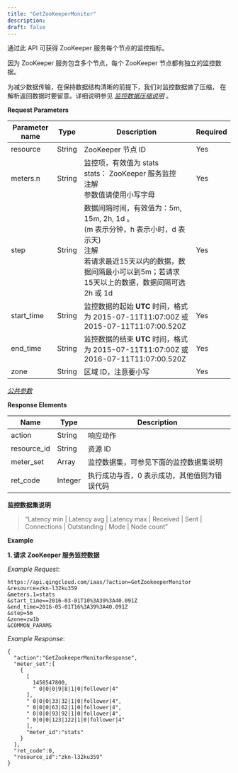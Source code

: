 ```yaml
---
title: "GetZooKeeperMonitor"
description: 
draft: false
---
```




通过此 API 可获得 ZooKeeper 服务每个节点的监控指标。

因为 ZooKeeper 服务包含多个节点，每个 ZooKeeper 节点都有独立的监控数据。

为减少数据传输，在保持数据结构清晰的前提下，我们对监控数据做了压缩， 在解析返回数据时要留意。详细说明参见 [_监控数据压缩说明_](../compress/) 。

**Request Parameters**

| Parameter name | Type | Description | Required |
| --- | --- | --- | --- |
| resource | String | ZooKeeper 节点 ID | Yes |
| meters.n | String | 监控项，有效值为 stats<br/>stats： ZooKeeper 服务监控<br/>注解<br/>参数值请使用小写字母 | Yes |
| step | String | 数据间隔时间，有效值为：5m, 15m, 2h, 1d 。<br/>(m 表示分钟，h 表示小时，d 表示天)<br/>注解<br/>若请求最近15天以内的数据，数据间隔最小可以到5m；若请求15天以上的数据，数据间隔可选2h 或 1d | Yes |
| start_time | String | 监控数据的起始 **UTC** 时间，格式为 2015-07-11T11:07:00Z 或 2015-07-11T11:07:00.520Z | Yes |
| end_time | String | 监控数据的结束 **UTC** 时间，格式为 2015-07-11T11:07:00Z 或 2016-07-11T11:07:00.520Z | Yes |
| zone | String | 区域 ID，注意要小写 | Yes |

[_公共参数_](../../../parameters/)

**Response Elements**

| Name | Type | Description |
| --- | --- | --- |
| action | String | 响应动作 |
| resource_id | String | 资源 ID |
| meter_set | Array | 监控数据集，可参见下面的监控数据集说明 |
| ret_code | Integer | 执行成功与否，0 表示成功，其他值则为错误代码 |

**监控数据集说明**

> “Latency min \| Latency avg \| Latency max \| Received \| Sent \| Connections \| Outstanding \| Mode \| Node count”

**Example**

**1\. 请求 ZooKeeper 服务监控数据**

_Example Request_:

```
https://api.qingcloud.com/iaas/?action=GetZookeeperMonitor
&resource=zkn-l32ku359
&meters.1=stats
&start_time==2016-03-01T10%3A39%3A40.091Z
&end_time=2016-05-01T16%3A39%3A40.091Z
&step=5m
&zone=zw1b
&COMMON_PARAMS
```

_Example Response_:

```
{
  "action":"GetZookeeperMonitorResponse",
  "meter_set":[
    {
      [
        1458547800,
        " 0|0|0|9|8|1|0|follower|4"
      ],
      " 0|0|0|33|32|1|0|follower|4",
      " 0|0|0|63|62|1|0|follower|4",
      " 0|0|0|93|92|1|0|follower|4",
      " 0|0|0|123|122|1|0|follower|4"
      ],
      "meter_id":"stats"
    }
  ],
  "ret_code":0,
  "resource_id":"zkn-l32ku359"
}
```
